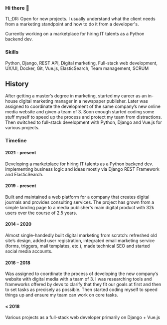 ### Hi there 👋

TL;DR: Open for new projects. I usually understand what the client needs from a marketing standpoint and how to do it from a developer's.

Currently working on a marketplace for hiring IT talents as a Python backend dev.

### Skills
Python, Django, REST API, Digital marketing, Full-stack web development, UX/UI, Docker, Git, Vue.js, ElasticSearch, Team management, SCRUM

## History
After getting a master’s degree in marketing, started my career as an in-house digital marketing manager in a newspaper publisher. Later was assigned to coordinate the development of the same company’s new online media website and given a team of 3. Soon enough started coding some stuff myself to speed up the process and protect my team from distractions. Then switched to full-stack development with Python, Django and Vue.js for various projects.

### Timeline
#### 2021 - present
Developing a marketplace for hiring IT talents as a Python backend dev. Implementing business logic and ideas mostly via Django REST Framework and ElasticSearch.

#### 2019 - present
Built and maintained a web platform for a company that creates digital journals and provides consulting services. The project has grown from a simple landing page to a media publisher's main digital product with 32k users over the course of 2.5 years.

#### 2014 – 2020
Almost single-handedly built digital marketing from scratch: refreshed old site’s design, added user registration, integrated email marketing service (forms, triggers, mail templates, etc.), made technical SEO and started social media accounts.

#### 2016 – 2018
Was assigned to coordinate the process of developing the new company’s website with digital media with a team of 3. I was researching tools and frameworks offered by devs to clarify that they fit our goals at first and then to set tasks as precisely as possible. Then started coding myself to speed things up and ensure my team can work on core tasks.

#### < 2018
Various projects as a full-stack web developer primarily on Django + Vue.js


<!--
**vladimir-dobrovolsky/vladimir-dobrovolsky** is a ✨ _special_ ✨ repository because its `README.md` (this file) appears on your GitHub profile.

Here are some ideas to get you started:

- 🔭 I’m currently working on ...
- 🌱 I’m currently learning ...
- 👯 I’m looking to collaborate on ...
- 🤔 I’m looking for help with ...
- 💬 Ask me about ...
- 📫 How to reach me: ...
- 😄 Pronouns: ...
- ⚡ Fun fact: ...
-->
